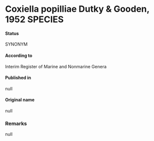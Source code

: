 Coxiella popilliae Dutky & Gooden, 1952 SPECIES
=======

#### Status
SYNONYM

#### According to
Interim Register of Marine and Nonmarine Genera

#### Published in
null

#### Original name
null

### Remarks
null